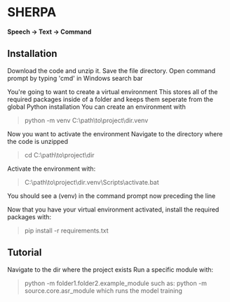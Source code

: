 # SHERPA
**Speech -> Text -> Command**

## Installation
Download the code and unzip it.
Save the file directory.
Open command prompt by typing 'cmd' in Windows search bar

You're going to want to create a virtual environment
This stores all of the required packages inside of a folder and keeps them seperate
from the global Python installation
You can create an environment with
> python -m venv C:\path\to\project\dir\.venv

Now you want to activate the environment
Navigate to the directory where the code is unzipped
> cd C:\path\to\project\dir

Activate the environment with:
> C:\path\to\project\dir\.venv\Scripts\activate.bat

You should see a (venv) in the command prompt now preceding the line

Now that you have your virtual environment activated, install the required packages with:
> pip install -r requirements.txt

## Tutorial
Navigate to the dir where the project exists
Run a specific module with:
> python -m folder1.folder2.example_module
such as:
> python -m source.core.asr_module
which runs the model training